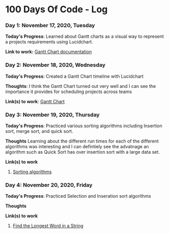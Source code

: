 # 100 Days Of Code - Log

### Day 1: November 17, 2020, Tuesday

**Today's Progress**: Learned about Gantt charts as a visual way to represent a projects requirements using Lucidchart.

**Link to work:** [Gantt Chart documentation](https://wiki.easyvista.com/xwiki/bin/view/Documentation/Gantt+Chart)

### Day 2: November 18, 2020, Wednesday 

**Today's Progress**: Created a Gantt Chart timeline with Lucidchart

**Thoughts**: I think the Gantt Chart turned out very well and I can see the importance it provides for scheduling projects across teams

**Link(s) to work**: [Gantt Chart ](https://github.com/Noah670/100-Days-Of-Code-Storage/blob/main/Gantt_Chart_Noah.png)


### Day 3: November 19, 2020, Thursday

**Today's Progress**: Practiced various sorting algorithms including Insertion sort, merge sort, and quick sort.

**Thoughts** Learning about the different run times for each of the different algorithms was interesting and I can defintiely see the advatnage an algorithm such as Quick Sort has over insertion sort with a large data set.

**Link(s) to work**
1. [Sorting algorithms](https://www.tutorialspoint.com/data_structures_algorithms/quick_sort_algorithm.htm)

### Day 4: November 20, 2020, Friday

**Today's Progress**: Practiced Selection and Inseration sort algorithms

**Thoughts** 

**Link(s) to work**
1. [Find the Longest Word in a String](https://www.freecodecamp.com/challenges/find-the-longest-word-in-a-string)

